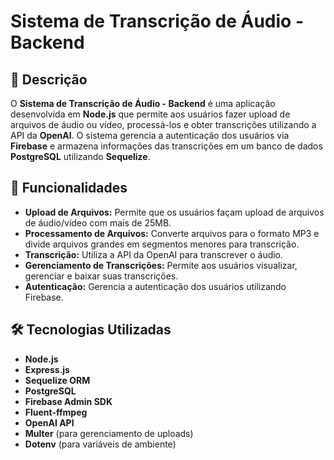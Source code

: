 # Sistema de Transcrição de Áudio - Backend

## 📌 Descrição

O **Sistema de Transcrição de Áudio - Backend** é uma aplicação desenvolvida em **Node.js** que permite aos usuários fazer upload de arquivos de áudio ou vídeo, processá-los e obter transcrições utilizando a API da **OpenAI**. O sistema gerencia a autenticação dos usuários via **Firebase** e armazena informações das transcrições em um banco de dados **PostgreSQL** utilizando **Sequelize**.

## 🚀 Funcionalidades

- **Upload de Arquivos:** Permite que os usuários façam upload de arquivos de áudio/vídeo com mais de 25MB.
- **Processamento de Arquivos:** Converte arquivos para o formato MP3 e divide arquivos grandes em segmentos menores para transcrição.
- **Transcrição:** Utiliza a API da OpenAI para transcrever o áudio.
- **Gerenciamento de Transcrições:** Permite aos usuários visualizar, gerenciar e baixar suas transcrições.
- **Autenticação:** Gerencia a autenticação dos usuários utilizando Firebase.

## 🛠 Tecnologias Utilizadas

- **Node.js**
- **Express.js**
- **Sequelize ORM**
- **PostgreSQL**
- **Firebase Admin SDK**
- **Fluent-ffmpeg**
- **OpenAI API**
- **Multer** (para gerenciamento de uploads)
- **Dotenv** (para variáveis de ambiente)
